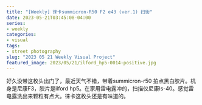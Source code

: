 ```yaml
---
title: "[Weekly] 徕卡summicron-R50 F2 e43 (ver.1) 扫街"
date: 2023-05-21T03:45:08-04:00
series:
- weekly
categories:
- visual
tags:
- street photography
slug: "2023 05 21 Weekly Visual Project"
featured_image: 2023/05/21/ilford_hp5-0014-positive.jpg
---
```


好久没带这枚头出门了，最近天气不错，带着summicron-r50 拍点黑白胶片。机身是尼康F3，胶片是ilford hp5。在家用雷电露冲的，扫描仪尼康ls-40。感觉雷电露洗出来颗粒有点大。徕卡这枚头还是有味道的。
<!--more-->
<!--toc-->
